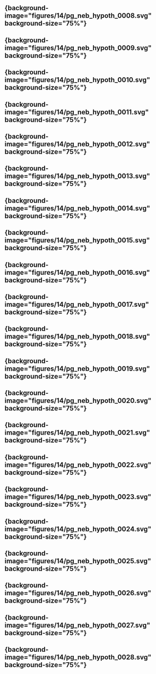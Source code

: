 ## {background-image="figures/14/pg_neb_hypoth_0008.svg" background-size="75%"} 
## {background-image="figures/14/pg_neb_hypoth_0009.svg" background-size="75%"} 
## {background-image="figures/14/pg_neb_hypoth_0010.svg" background-size="75%"} 
## {background-image="figures/14/pg_neb_hypoth_0011.svg" background-size="75%"} 
## {background-image="figures/14/pg_neb_hypoth_0012.svg" background-size="75%"} 
## {background-image="figures/14/pg_neb_hypoth_0013.svg" background-size="75%"} 
## {background-image="figures/14/pg_neb_hypoth_0014.svg" background-size="75%"} 
## {background-image="figures/14/pg_neb_hypoth_0015.svg" background-size="75%"} 
## {background-image="figures/14/pg_neb_hypoth_0016.svg" background-size="75%"} 
## {background-image="figures/14/pg_neb_hypoth_0017.svg" background-size="75%"} 
## {background-image="figures/14/pg_neb_hypoth_0018.svg" background-size="75%"} 
## {background-image="figures/14/pg_neb_hypoth_0019.svg" background-size="75%"} 
## {background-image="figures/14/pg_neb_hypoth_0020.svg" background-size="75%"} 
## {background-image="figures/14/pg_neb_hypoth_0021.svg" background-size="75%"} 
## {background-image="figures/14/pg_neb_hypoth_0022.svg" background-size="75%"} 
## {background-image="figures/14/pg_neb_hypoth_0023.svg" background-size="75%"} 
## {background-image="figures/14/pg_neb_hypoth_0024.svg" background-size="75%"} 
## {background-image="figures/14/pg_neb_hypoth_0025.svg" background-size="75%"} 
## {background-image="figures/14/pg_neb_hypoth_0026.svg" background-size="75%"} 
## {background-image="figures/14/pg_neb_hypoth_0027.svg" background-size="75%"} 
## {background-image="figures/14/pg_neb_hypoth_0028.svg" background-size="75%"} 
